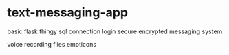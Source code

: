 # text-messaging-app
basic flask thingy
sql connection
login secure
encrypted messaging system


voice recording
files
emoticons
